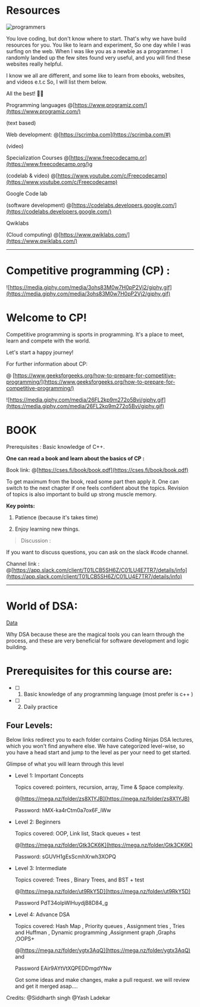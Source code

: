 <!--https://opendatastructures.org/newhtml/ods/latex/index.html-->

# Resources
![programmers](https://cloud-2xij5m9uj-hack-club-bot.vercel.app/0giphy__1_.gif)

You love coding, but don't know where to start. That's why we have build resources for you. You like to learn and experiment, So one day while I was surfing on the web. When I was like you as a newbie as a programmer. I randomly landed up the few sites found very useful, and you will find these websites really helpful.

I know we all are different, and some like to learn from ebooks, websites, and videos e.t.c
So, I will list them below.

All the best! 👍🏻

Programming languages       @[https://www.programiz.com/](https://www.programiz.com/)

(text based)

Web development:                 @[https://scrimba.com](https://scrimba.com/#)   

(video)  

         

Specialization Courses          @[https://www.freecodecamp.or](https://www.freecodecamp.org/)g

(codelab & video)                   @[https://www.youtube.com/c/Freecodecamp](https://www.youtube.com/c/Freecodecamp)

Google Code lab

(software development)        @[https://codelabs.developers.google.com/](https://codelabs.developers.google.com/)

Qwiklabs       

(Cloud computing)                 @[https://www.qwiklabs.com/](https://www.qwiklabs.com/)

---

# Competitive programming (CP) :

![https://media.giphy.com/media/3ohs83M0w7H0pP2Vj2/giphy.gif](https://media.giphy.com/media/3ohs83M0w7H0pP2Vj2/giphy.gif)

# **Welcome to CP!**

Competitive programming is sports in programming. It's a place to meet, learn and compete with the world.

Let's start a happy journey!

For further information about CP:

@ [https://www.geeksforgeeks.org/how-to-prepare-for-competitive-programming/](https://www.geeksforgeeks.org/how-to-prepare-for-competitive-programming/)

![https://media.giphy.com/media/26FL2kp9m272o5Bvi/giphy.gif](https://media.giphy.com/media/26FL2kp9m272o5Bvi/giphy.gif)

# BOOK

Prerequisites : Basic knowledge of C++.

**One can read a book and learn about the basics of CP :**

Book link: @[https://cses.fi/book/book.pdf](https://cses.fi/book/book.pdf)

To get maximum from the book, read some part then apply it. One can switch to the next chapter if one feels confident about the topics. Revision of topics is also important to build up strong muscle memory. 

**Key points:**

1) Patience (because it's takes time)

2) Enjoy learning new things.

> Discussion :

If you want to discuss questions, you can ask on the slack #code channel.

Channel link : @[https://app.slack.com/client/T01LCB5SH6Z/C01LU4E7TR7/details/info](https://app.slack.com/client/T01LCB5SH6Z/C01LU4E7TR7/details/info)

---

# World of DSA:

[Data](https://cloud-2xij5m9uj-hack-club-bot.vercel.app/1giphy.gif)

Why DSA because these are the magical tools you can learn through the process, and these are very beneficial for software development and logic building.

# Prerequisites for this course are:

- [ ]  1. Basic knowledge of any programming language (most prefer is c++ )
- [ ]  2. Daily practice

## Four Levels:

Below links redirect you to each folder contains Coding Ninjas DSA lectures, which you won't find anywhere else. We have categorized level-wise, so you have a head start and jump to the level as per your need to get started.

Glimpse of what you will learn through this level

- Level 1: Important Concepts

    Topics covered: pointers, recursion, array, Time & Space complexity.

    @[https://mega.nz/folder/zs8X1YJB](https://mega.nz/folder/zs8X1YJB) 

     Password: hMX-ka4rCtm0a7ox6F_iWw

- Level 2: Beginners

    Topics covered: OOP, Link list, Stack queues + test

     @[https://mega.nz/folder/Gtk3CK6K](https://mega.nz/folder/Gtk3CK6K) 

    Password: sGUVH1gEsScmhXrwh3XOPQ

- Level 3:  Intermediate

    Topics covered: Trees , Binary Trees, and BST + test 

    @[https://mega.nz/folder/ut9RkY5D](https://mega.nz/folder/ut9RkY5D) 

    Password PdT34oIpWlHuydjB8D84_g

- Level 4:  Advance DSA

    Topics covered: Hash Map , Priority queues , Assignment tries , Tries and Huffman , Dynamic programming ,Assignment graph ,Graphs ,OOPS+

    @[https://mega.nz/folder/ygtx3AqQ](https://mega.nz/folder/ygtx3AqQ) and 

    Password EAir9AYtVtXQPEDDmgdYNw
    
    
    Got some ideas and make changes, make a pull request. we will review and get it merged asap....
    
    
    

 Credits:   @Siddharth singh @Yash Ladekar
